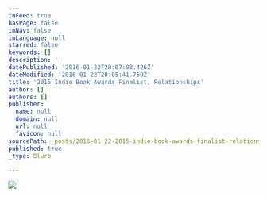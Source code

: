 ```yaml
---
inFeed: true
hasPage: false
inNav: false
inLanguage: null
starred: false
keywords: []
description: ''
datePublished: '2016-01-22T20:07:03.426Z'
dateModified: '2016-01-22T20:05:41.750Z'
title: '2015 Indie Book Awards Finalist, Relationships'
author: []
authors: []
publisher:
  name: null
  domain: null
  url: null
  favicon: null
sourcePath: _posts/2016-01-22-2015-indie-book-awards-finalist-relationships.md
published: true
_type: Blurb

---
```

![](https://the-grid-user-content.s3-us-west-2.amazonaws.com/2aff0ada-189d-4282-b825-0ce79f441036.jpg)